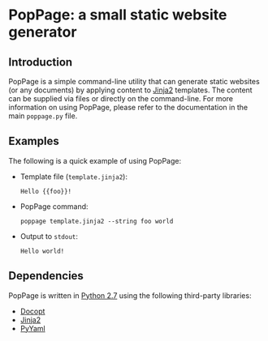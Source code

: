 # PopPage: a small static website generator

## Introduction
PopPage is a simple command-line utility that can generate static websites (or any documents) by applying content to [Jinja2](http://jinja.pocoo.org/) templates. The content can be supplied via files or directly on the command-line. For more information on using PopPage, please refer to the documentation in the main `poppage.py` file.

## Examples
The following is a quick example of using PopPage:

  - Template file (`template.jinja2`):

        Hello {{foo}}!

  - PopPage command:

        poppage template.jinja2 --string foo world

  - Output to `stdout`:

        Hello world!

## Dependencies
PopPage is written in [Python 2.7](https://www.python.org/) using the following third-party libraries:

  - [Docopt](http://docopt.org/)
  - [Jinja2](http://jinja.pocoo.org/)
  - [PyYaml](http://pyyaml.org/)
